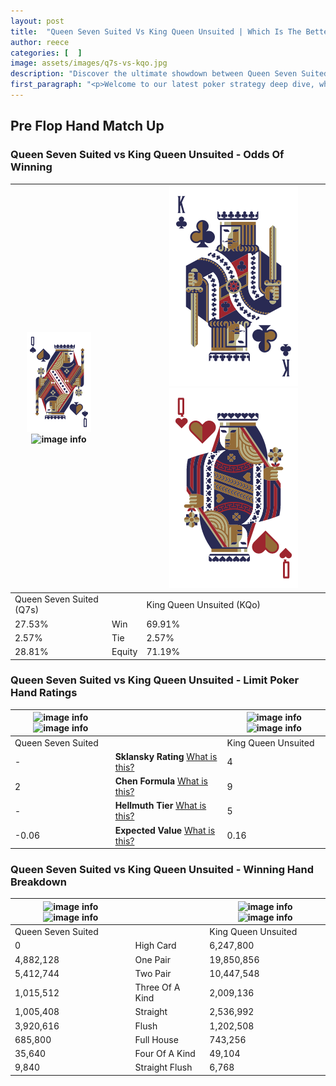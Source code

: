```yaml
---
layout: post
title:  "Queen Seven Suited Vs King Queen Unsuited | Which Is The Better Hand In Poker? A Complete Guide"
author: reece
categories: [  ]
image: assets/images/q7s-vs-kqo.jpg
description: "Discover the ultimate showdown between Queen Seven Suited and King Queen Unsuited in poker! Uncover the odds, strategies, and scenarios where one hand triumphs over the other. Get ready to up your poker game with this thrilling analysis."
first_paragraph: "<p>Welcome to our latest poker strategy deep dive, where we're pitting two distinct hands against each other in a high-stakes showdown: Queen Seven Suited vs King Queen Unsuited.</p><p>In the dynamic world of poker, every decision counts, and knowing which hand holds the upper hand is key to your success at the table.</p><p>In this article, we'll dissect these two hands, explore the scenarios where one dominates the other, and equip you with the knowledge to make strategic choices that can tip the odds in your favor.</p><p>Get ready to unravel the intriguing dynamics of these poker hands and elevate your game to new heights.</p>"
---
```




[comment]: # (sp0)

## Pre Flop Hand Match Up

<div class="table hand-ratings" markdown="1"> 



### Queen Seven Suited vs King Queen Unsuited - Odds Of Winning


    
| ![image info](assets/images/hand1/q.png) ![image info](assets/images/hand1/7s.png) |  | ![image info](assets/images/hand2/k.png) ![image info](assets/images/hand2/qo.png) |
| -------- | -------- | -------- |
| Queen Seven Suited (Q7s) |  | King Queen Unsuited (KQo) |
| 27.53% | Win | 69.91% |
| 2.57% | Tie | 2.57% |
| 28.81% | Equity | 71.19% |




[comment]: # (sp1)



### Queen Seven Suited vs King Queen Unsuited - Limit Poker Hand Ratings


    
| ![image info](https://www.riverpairs.com/assets/images/hand1/q.png) ![image info](https://www.riverpairs.com/assets/images/hand1/7s.png) |  | ![image info](https://www.riverpairs.com/assets/images/hand2/k.png) ![image info](https://www.riverpairs.com/assets/images/hand2/qo.png) |
| -------- | -------- | -------- |
| Queen Seven Suited |  | King Queen Unsuited |
| - | **Sklansky Rating** [What is this?](/sklansky-rating-explained) | 4 |
| 2 | **Chen Formula** [What is this?](/chen-formula-explained) | 9 |
| - | **Hellmuth Tier** [What is this?](/Hellmuth-tier-explained) | 5 |
| -0.06 | **Expected Value** [What is this?](/expected-value-explained) | 0.16 |




[comment]: # (sp2)



### Queen Seven Suited vs King Queen Unsuited - Winning Hand Breakdown


    
| ![image info](https://www.riverpairs.com/assets/images/hand1/q.png) ![image info](https://www.riverpairs.com/assets/images/hand1/7s.png) |  | ![image info](https://www.riverpairs.com/assets/images/hand2/k.png) ![image info](https://www.riverpairs.com/assets/images/hand2/qo.png) |
| -------- | -------- | -------- |
| Queen Seven Suited |  | King Queen Unsuited |
| 0 | High Card | 6,247,800 |
| 4,882,128 | One Pair | 19,850,856 |
| 5,412,744 | Two Pair | 10,447,548 |
| 1,015,512 | Three Of A Kind | 2,009,136 |
| 1,005,408 | Straight | 2,536,992 |
| 3,920,616 | Flush | 1,202,508 |
| 685,800 | Full House | 743,256 |
| 35,640 | Four Of A Kind | 49,104 |
| 9,840 | Straight Flush | 6,768 |




[comment]: # (sp3)



</div>

[comment]: # (sp4)



[comment]: # (sp5)

